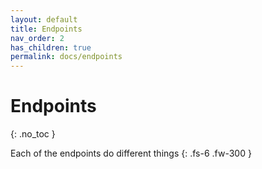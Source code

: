 ```yaml
---
layout: default
title: Endpoints
nav_order: 2
has_children: true
permalink: docs/endpoints
---
```


# Endpoints
{: .no_toc }

Each of the endpoints do different things 
{: .fs-6 .fw-300 }
